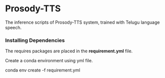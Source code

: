 # Prosody-TTS
The inference scripts of Prosody-TTS system, trained with Telugu language speech.
### Installing Dependencies
The requires packages are placed in the **requirement.yml** file.

Create a conda environment using yml file.

conda env create -f requirement.yml

